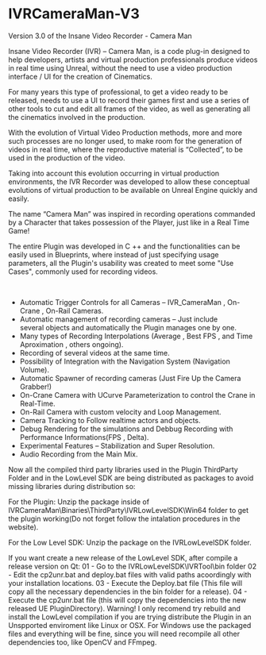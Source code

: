 # IVRCameraMan-V3
Version 3.0 of the Insane Video Recorder - Camera Man

Insane Video Recorder (IVR) – Camera Man, is a code plug-in designed to help developers, artists and virtual production professionals produce videos in real time using Unreal, without the need to use a video production interface / UI for the creation of Cinematics.

For many years this type of professional, to get a video ready to be released, needs to use a UI to record their games first and use a series of other tools to cut and edit all frames of the video, as well as generating all the cinematics involved in the production.

With the evolution of Virtual Video Production methods, more and more such processes are no longer used, to make room for the generation of videos in real time, where the reproductive material is “Collected”, to be used in the production of the video.

Taking into account this evolution occurring in virtual production environments, the IVR Recorder was developed to allow these conceptual evolutions of virtual production to be available on Unreal Engine quickly and easily.

The name “Camera Man” was inspired in recording operations commanded by a Character that takes possession of the Player, just like in a Real Time Game!

The entire Plugin was developed in C ++ and the functionalities can be easily used in Blueprints, where instead of just specifying usage parameters, all the Plugin's usability was created to meet some "Use Cases", commonly used for recording videos.

&nbsp;
<ul>
 	<li>Automatic Trigger Controls for all Cameras – IVR_CameraMan , On-Crane , On-Rail Cameras.</li>
 	<li>Automatic management of recording cameras – Just include several objects and automatically the Plugin manages one by one.</li>
 	<li>Many types of Recording Interpolations (Average , Best FPS , and Time Aproximation , others ongoing).</li>
 	<li>Recording of several videos at the same time.</li>
 	<li>Possibility of Integration with the Navigation System (Navigation Volume).</li>
 	<li>Automatic Spawner of recording cameras (Just Fire Up the Camera Grabber!)</li>
 	<li>On-Crane Camera with UCurve Parameterization to control the Crane in Real-Time.</li>
 	<li>On-Rail Camera with custom velocity and Loop Management.</li>
 	<li>Camera Tracking to Follow realtime actors and objects.</li>
 	<li>Debug Rendering for the simulations and Debbug Recording with Performance Informations(FPS , Delta).</li>
 	<li>Experimental Features – Stabilization and Super Resolution.</li>
 	<li>Audio Recording from the Main Mix.</li>
</ul>

Now all the compiled third party libraries used in the Plugin ThirdParty Folder and in the LowLevel SDK are being distributed as packages to avoid missing libraries during distribution so:

For the Plugin:
Unzip the package inside of IVRCameraMan\Binaries\ThirdParty\IVRLowLevelSDK\Win64 folder to get the plugin working(Do not forget follow the intalation procedures in the website).

For the Low Level SDK:
Unzip the package on the IVRLowLevelSDK folder.

If you want create a new release of the LowLevel SDK, after compile a release version on Qt:
01 - Go to the IVRLowLevelSDK\IVRTool\bin folder
02 - Edit the cp2unr.bat and deploy.bat files with valid paths acoordingly with your installation locations.
03 - Execute the Deploy.bat file (This file will copy all the necessary dependencies in the bin folder for a release).
04 - Execute the cp2unr.bat file (this will copy the dependencies into the new released UE PluginDirectory).
Warning!
I only recomend try rebuild and install the LowLevel compilation if you are trying distribute the Plugin in an Unspported enviroment like Linux or OSX. 
For Windows use the packaged files and everything will be fine, since you will need recompile all other dependencies too, like OpenCV and FFmpeg.